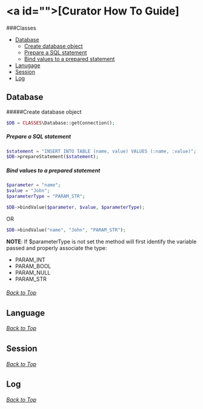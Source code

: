 # <a id="<a id="top"></a>"></a>[Curator How To Guide]

###Classes
- [Database](#database)
  - [Create database object](#database1)
  - [Prepare a SQL statement](#database2)
  - [Bind values to a prepared statement](#database3)
- [Lanugage](#language)
- [Session](#session)
- [Log](#log)


## <a id="database"></a>Database
#####Create database object<a id="database1"></a>
```php
$DB = CLASSES\Database::getConnection();
```

##### <a id="database2"></a>Prepare a SQL statement
```php
$statement = "INSERT INTO TABLE (name, value) VALUES (:name, :value)";
$DB->prepareStatement($statement);
```

##### <a id="database3"></a>Bind values to a prepared statement
```php
$parameter = "name";
$value = "John";
$parameterType = "PARAM_STR";

$DB->bindValue($parameter, $value, $parameterType);
```
OR
```php
$DB->bindValue("name", "John", "PARAM_STR");
```

**NOTE**: If $parameterType is not set the method will first identify the variable passed and properly associate the type:
- PARAM_INT
- PARAM_BOOL
- PARAM_NULL
- PARAM_STR

###### [Back to Top](#top) ######

## <a id="language"></a>Language

###### [Back to Top](#top) ######

## <a id="session"></a>Session

###### [Back to Top](#top) ######

## <a id="log"></a>Log

###### [Back to Top](#top) ######